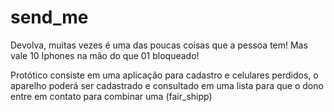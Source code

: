 # send_me

Devolva, muitas vezes é uma das poucas coisas que a pessoa tem!
Mas vale 10 Iphones na mão do que 01 bloqueado!

Protótico consiste em uma aplicação para cadastro e celulares perdidos, o aparelho poderá ser cadastrado e consultado em uma lista para que o dono entre em contato para combinar uma (fair_shipp)
